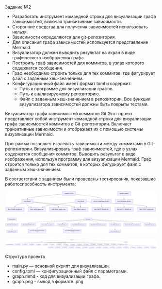 Задание №2
- Разработать инструмент командной строки для визуализации графа зависимостей, включая транзитивные зависимости.
- Сторонние средства для получения зависимостей использовать нельзя.
- Зависимости определяются для git-репозитория.
- Для описания графа зависимостей используется представление Mermaid.
- Визуализатор должен выводить результат на экран в виде графического изображения графа.
- Построить граф зависимостей для коммитов, в узлах которого содержатся сообщения.
- Граф необходимо строить только для тех коммитов, где фигурирует файл с заданным хеш-значением.
- Конфигурационный файл имеет формат toml и содержит:
  - Путь к программе для визуализации графов.
  - Путь к анализируемому репозиторию.
  - Файл с заданным хеш-значением в репозитории.
Все функции визуализатора зависимостей должны быть покрыты тестами.


Визуализатор графа зависимостей коммитов Git
Этот проект представляет собой инструмент командной строки для визуализации графа зависимостей коммитов в Git-репозитории. Включает транзитивные зависимости и отображает их с помощью системы визуализации Mermaid.

Программа позволяет извлекать зависимости между коммитами в Git-репозитории.
Визуализировать граф зависимостей, где в узлах содержатся сообщения коммитов.
Выводить результат в виде изображения, используя программу для визуализации Mermaid.
Граф строится только для тех коммитов, в которых фигурирует файл с заданным хеш-значением.

В соответствии с заданием были проведены тестирования, показавшие работоспособность инструмента:

![](graph.png)

![](graph1.jpeg)

![](graph2.jpeg)

Структура проекта
- main.py — основной скрипт для визуализации.
- config.toml — конфигурационный файл с параметрами.
- graph.mmd - код для визуализации графа.
- graph.png - вывод в формате .png
